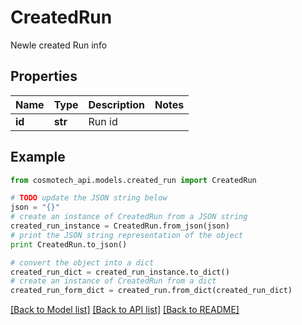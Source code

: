 # CreatedRun

Newle created Run info

## Properties

Name | Type | Description | Notes
------------ | ------------- | ------------- | -------------
**id** | **str** | Run id | 

## Example

```python
from cosmotech_api.models.created_run import CreatedRun

# TODO update the JSON string below
json = "{}"
# create an instance of CreatedRun from a JSON string
created_run_instance = CreatedRun.from_json(json)
# print the JSON string representation of the object
print CreatedRun.to_json()

# convert the object into a dict
created_run_dict = created_run_instance.to_dict()
# create an instance of CreatedRun from a dict
created_run_form_dict = created_run.from_dict(created_run_dict)
```
[[Back to Model list]](../README.md#documentation-for-models) [[Back to API list]](../README.md#documentation-for-api-endpoints) [[Back to README]](../README.md)


